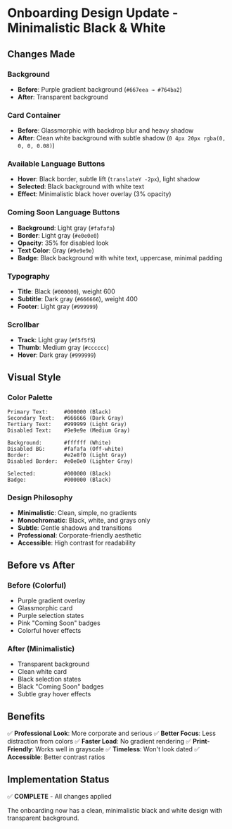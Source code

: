 # Onboarding Design Update - Minimalistic Black & White

## Changes Made

### Background
- **Before**: Purple gradient background (`#667eea → #764ba2`)
- **After**: Transparent background

### Card Container
- **Before**: Glassmorphic with backdrop blur and heavy shadow
- **After**: Clean white background with subtle shadow (`0 4px 20px rgba(0, 0, 0, 0.08)`)

### Available Language Buttons
- **Hover**: Black border, subtle lift (`translateY -2px`), light shadow
- **Selected**: Black background with white text
- **Effect**: Minimalistic black hover overlay (3% opacity)

### Coming Soon Language Buttons
- **Background**: Light gray (`#fafafa`)
- **Border**: Light gray (`#e0e0e0`)
- **Opacity**: 35% for disabled look
- **Text Color**: Gray (`#9e9e9e`)
- **Badge**: Black background with white text, uppercase, minimal padding

### Typography
- **Title**: Black (`#000000`), weight 600
- **Subtitle**: Dark gray (`#666666`), weight 400
- **Footer**: Light gray (`#999999`)

### Scrollbar
- **Track**: Light gray (`#f5f5f5`)
- **Thumb**: Medium gray (`#cccccc`)
- **Hover**: Dark gray (`#999999`)

## Visual Style

### Color Palette
```
Primary Text:     #000000 (Black)
Secondary Text:   #666666 (Dark Gray)
Tertiary Text:    #999999 (Light Gray)
Disabled Text:    #9e9e9e (Medium Gray)

Background:       #ffffff (White)
Disabled BG:      #fafafa (Off-white)
Border:           #e2e8f0 (Light Gray)
Disabled Border:  #e0e0e0 (Lighter Gray)

Selected:         #000000 (Black)
Badge:            #000000 (Black)
```

### Design Philosophy
- **Minimalistic**: Clean, simple, no gradients
- **Monochromatic**: Black, white, and grays only
- **Subtle**: Gentle shadows and transitions
- **Professional**: Corporate-friendly aesthetic
- **Accessible**: High contrast for readability

## Before vs After

### Before (Colorful)
- Purple gradient overlay
- Glassmorphic card
- Purple selection states
- Pink "Coming Soon" badges
- Colorful hover effects

### After (Minimalistic)
- Transparent background
- Clean white card
- Black selection states
- Black "Coming Soon" badges
- Subtle gray hover effects

## Benefits

✅ **Professional Look**: More corporate and serious
✅ **Better Focus**: Less distraction from colors
✅ **Faster Load**: No gradient rendering
✅ **Print-Friendly**: Works well in grayscale
✅ **Timeless**: Won't look dated
✅ **Accessible**: Better contrast ratios

## Implementation Status

✅ **COMPLETE** - All changes applied

The onboarding now has a clean, minimalistic black and white design with transparent background.
